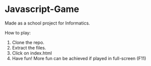 # Javascript-Game
Made as a school project for Informatics.

How to play:
1. Clone the repo.
2. Extract the files.
3. Click on index.html
4. Have fun!
More fun can be achieved if played in full-screen (F11)
